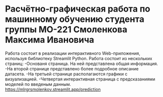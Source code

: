# Расчётно-графическая работа по машинному обучению студента группы МО-221 Смоленкова Максима Ивановича
Работа состоит в реализации интерактивного Web-приложения, используя библиотеку Streamlit Python. Работа состоит из нескольких страниц:
-Основаня страница. На ней представлена общая информация.
-На второй странице представлено более подробное описание датасета.
-На третьей странице располагаются графики с визуализацией.
-Четвертая интерактивная страница с предсказаниями моделей по введеным данным.
https://mlrgrsmolenkov.streamlit.app/prediction
